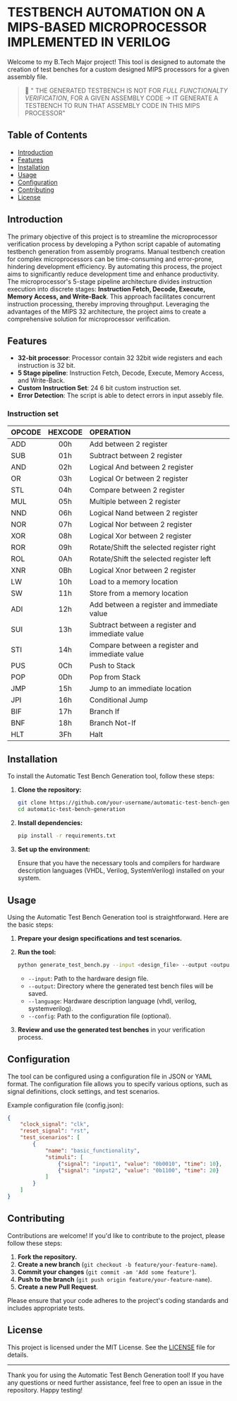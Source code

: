 # TESTBENCH AUTOMATION ON A MIPS-BASED MICROPROCESSOR IMPLEMENTED IN VERILOG

Welcome to my B.Tech Major project! This tool is designed to automate the creation of test benches for a custom designed MIPS processors for a given assembly file. 

> 🚨 " THE GENERATED TESTBENCH IS NOT FOR *FULL FUNCTIONALTY VERIFICATION*, FOR A GIVEN ASSEMBLY CODE -> IT GENERATE A TESTBENCH TO RUN THAT ASSEMBLY CODE IN THIS MIPS PROCESSOR"
 
## Table of Contents

- [Introduction](#introduction)
- [Features](#features)
- [Installation](#installation)
- [Usage](#usage)
- [Configuration](#configuration)
- [Contributing](#contributing)
- [License](#license)

## Introduction

The primary objective of this project is to streamline the microprocessor verification process by developing a Python script capable of automating testbench generation from assembly programs. Manual testbench creation for complex microprocessors can be time-consuming and error-prone, hindering development efficiency. By automating this process, the project aims to significantly reduce development time and enhance productivity. The microprocessor's 5-stage pipeline architecture divides instruction execution into discrete stages: **Instruction Fetch, Decode, Execute, Memory Access, and Write-Back**. This approach facilitates concurrent instruction processing, thereby improving throughput. Leveraging the advantages of the MIPS 32 architecture, the project aims to create a comprehensive solution for microprocessor verification.

## Features

- **32-bit processor**: Processor contain 32 32bit wide registers and each instruction is 32 bit.
- **5 Stage pipeline**: Instruction Fetch, Decode, Execute, Memory Access, and Write-Back.
- **Custom Instruction Set**: 24 6 bit custom instruction set.
- **Error Detection**: The script is able to detect errors in input assebly file.

### Instruction set
| OPCODE     | HEXCODE    | OPERATION     |
|--------------|:--------------:|:--------------|
| ADD| 00h| Add between 2 register |
| SUB| 01h| Subtract between 2 register |
| AND| 02h| Logical And between 2 register |
| OR | 03h| Logical Or between 2 register |
| STL| 04h| Compare between 2 register |
| MUL| 05h| Multiple between 2 register |
| NND| 06h| Logical Nand between 2 register |
| NOR| 07h| Logical Nor between 2 register |
| XOR| 08h| Logical Xor between 2 register |
| ROR| 09h| Rotate/Shift the selected register right  |
| ROL| 0Ah| Rotate/Shift the selected register left |
| XNR| 0Bh| Logical Xnor between 2 register |
| LW| 10h| Load to a memory location |
| SW| 11h| Store from a memory location |
| ADI| 12h| Add between a register and immediate value |
| SUI| 13h| Subtract between a register and immediate value |
| STI| 14h| Compare between a register and immediate value |
| PUS| 0Ch| Push to Stack |
| POP| 0Dh| Pop from Stack |
| JMP| 15h| Jump to an immediate location |
| JPI| 16h| Conditional Jump |
| BIF| 17h| Branch If |
| BNF| 18h| Branch Not-If |
| HLT| 3Fh| Halt |



## Installation

To install the Automatic Test Bench Generation tool, follow these steps:

1. **Clone the repository:**

    ```sh
    git clone https://github.com/your-username/automatic-test-bench-generation.git
    cd automatic-test-bench-generation
    ```

2. **Install dependencies:**

    ```sh
    pip install -r requirements.txt
    ```

3. **Set up the environment:**

    Ensure that you have the necessary tools and compilers for hardware description languages (VHDL, Verilog, SystemVerilog) installed on your system.

## Usage

Using the Automatic Test Bench Generation tool is straightforward. Here are the basic steps:

1. **Prepare your design specifications and test scenarios.**

2. **Run the tool:**

    ```sh
    python generate_test_bench.py --input <design_file> --output <output_directory> --language <hdl_language> --config <config_file>
    ```

    - `--input`: Path to the hardware design file.
    - `--output`: Directory where the generated test bench files will be saved.
    - `--language`: Hardware description language (vhdl, verilog, systemverilog).
    - `--config`: Path to the configuration file (optional).

3. **Review and use the generated test benches** in your verification process.

## Configuration

The tool can be configured using a configuration file in JSON or YAML format. The configuration file allows you to specify various options, such as signal definitions, clock settings, and test scenarios.

Example configuration file (config.json):

```json
{
    "clock_signal": "clk",
    "reset_signal": "rst",
    "test_scenarios": [
        {
            "name": "basic_functionality",
            "stimuli": [
                {"signal": "input1", "value": "0b0010", "time": 10},
                {"signal": "input2", "value": "0b1100", "time": 20}
            ]
        }
    ]
}
```

## Contributing

Contributions are welcome! If you'd like to contribute to the project, please follow these steps:

1. **Fork the repository.**
2. **Create a new branch** (`git checkout -b feature/your-feature-name`).
3. **Commit your changes** (`git commit -am 'Add some feature'`).
4. **Push to the branch** (`git push origin feature/your-feature-name`).
5. **Create a new Pull Request**.

Please ensure that your code adheres to the project's coding standards and includes appropriate tests.

## License

This project is licensed under the MIT License. See the [LICENSE](LICENSE) file for details.

---

Thank you for using the Automatic Test Bench Generation tool! If you have any questions or need further assistance, feel free to open an issue in the repository. Happy testing!
